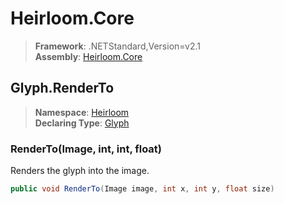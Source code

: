 # Heirloom.Core

> **Framework**: .NETStandard,Version=v2.1  
> **Assembly**: [Heirloom.Core][0]  

## Glyph.RenderTo

> **Namespace**: [Heirloom][0]  
> **Declaring Type**: [Glyph][1]  

### RenderTo(Image, int, int, float)

Renders the glyph into the image.

```cs
public void RenderTo(Image image, int x, int y, float size)
```

[0]: ../../../Heirloom.Core.md
[1]: ../Glyph.md
